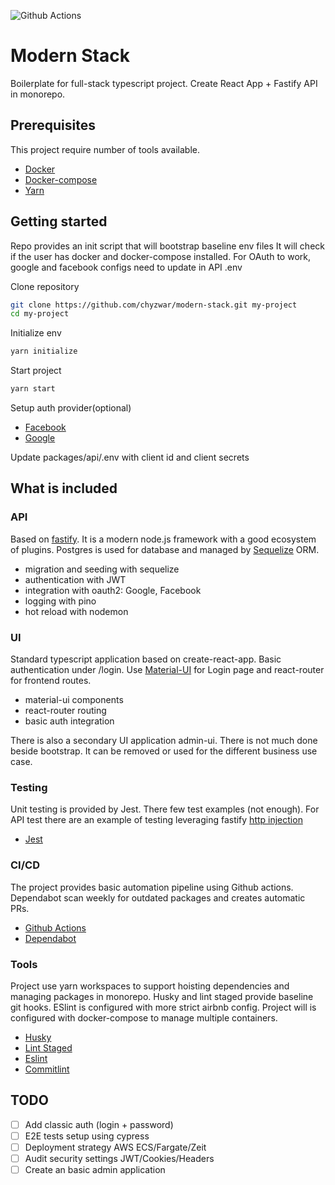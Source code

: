 
![Github Actions](https://github.com/chyzwar/modern-stack/workflows/Build/badge.svg)

# Modern Stack

Boilerplate for full-stack typescript project.
Create React App + Fastify API in monorepo.

## Prerequisites

This project require number of tools available.

- [Docker](https://docs.docker.com/install/)
- [Docker-compose](https://docs.docker.com/compose/install/)
- [Yarn](https://yarnpkg.com/)

## Getting started

Repo provides an init script that will bootstrap baseline env files
It will check if the user has docker and docker-compose installed.
For OAuth to work, google and facebook configs need to update in API .env

Clone repository

```sh
git clone https://github.com/chyzwar/modern-stack.git my-project
cd my-project
```

Initialize env

```sh
yarn initialize
```

Start project

```sh
yarn start
```

Setup auth provider(optional)

- [Facebook](https://developers.facebook.com/docs/facebook-login/web/)
- [Google](https://developers.google.com/identity/sign-in/web/sign-in)

Update packages/api/.env with client id and client secrets

## What is included

### API

Based on [fastify](https://www.fastify.io/). It is a modern node.js framework with a good ecosystem of plugins. Postgres is used for database and managed by [Sequelize](https://sequelize.org/) ORM.

- migration and seeding with sequelize
- authentication with JWT
- integration with oauth2: Google, Facebook
- logging with pino
- hot reload with nodemon

### UI

Standard typescript application based on create-react-app. Basic authentication under /login. Use [Material-UI](https://material-ui.com/) for Login page and react-router for frontend routes.

- material-ui components
- react-router routing
- basic auth integration

There is also a secondary UI application admin-ui. There is not much done beside bootstrap. It can be removed or used for the different business use case.

### Testing

Unit testing is provided by Jest. There few test examples (not enough). For API test there are an example of testing leveraging fastify [http injection](https://github.com/fastify/fastify/blob/master/docs/Testing.md)

- [Jest](https://github.com/facebook/jest)

### CI/CD

The project provides basic automation pipeline using Github actions. Dependabot scan weekly for outdated packages and creates automatic PRs.

- [Github Actions](https://github.com/features/actions)
- [Dependabot](https://dependabot.com/)

### Tools

Project use yarn workspaces to support hoisting dependencies and managing packages in monorepo. Husky and lint staged provide baseline git hooks. ESlint is configured with more strict airbnb config. Project will is configured with docker-compose to manage multiple containers.

- [Husky](https://www.npmjs.com/package/husky)
- [Lint Staged](https://github.com/okonet/lint-staged)
- [Eslint](https://github.com/eslint/eslint)
- [Commitlint](https://github.com/conventional-changelog/commitlint)

## TODO

- [ ] Add classic auth (login + password)
- [ ] E2E tests setup using cypress
- [ ] Deployment strategy AWS ECS/Fargate/Zeit
- [ ] Audit security settings JWT/Cookies/Headers
- [ ] Create an basic admin application
